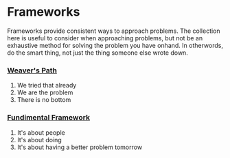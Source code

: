 # Frameworks
Frameworks provide consistent ways to approach problems.  The collection here is useful to consider when approaching problems, but not be an exhaustive method for solving the problem you have onhand.  In otherwords, do the smart thing, not just the thing someone else wrote down.

### [Weaver's Path](https://github.com/Mejeurca/management/blob/master/frameworks/weavers_path.md)
1. We tried that already
2. We are the problem
3. There is no bottom

### [Fundimental Framework](https://github.com/Mejeurca/management/blob/master/frameworks/fundamental.md)
1. It's about people
2. It's about doing
3. It's about having a better problem tomorrow
